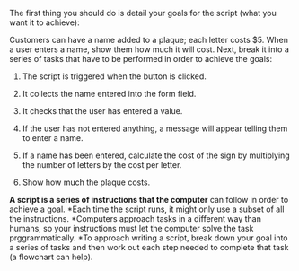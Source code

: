 The first thing you should do is detail your goals for
the script (what you want it to achieve):

Customers can have a name added to a plaque; each
letter costs $5. When a user enters a name, show
them how much it will cost.
Next, break it into a series of tasks that have to be
performed in order to achieve the goals:
1. The script is triggered when the button is clicked.

2. It collects the name entered into the form field.

3. It checks that the user has entered a value.

4. If the user has not entered anything, a message
will appear telling them to enter a name.

5. If a name has been entered, calculate the cost of
the sign by multiplying the number of letters by
the cost per letter.

6. Show how much the plaque costs. 

**A script is a series of instructions that the computer**
can follow in order to achieve a goal.
*Each time the script runs, it might only use a subset of
all the instructions.
*Computers approach tasks in a different way than
humans, so your instructions must let the computer
solve the task prggrammatically.
*To approach writing a script, break down your goal into
a series of tasks and then work out each step needed
to complete that task (a flowchart can help). 
